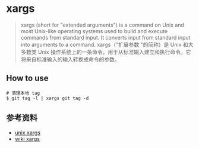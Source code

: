 # xargs

>xargs (short for "extended arguments") is a command on Unix and most Unix-like operating systems used to build and execute commands from standard input. It converts input from standard input into arguments to a command.
xargs（"扩展参数 "的简称）是 Unix 和大多数类 Unix 操作系统上的一条命令，用于从标准输入建立和执行命令。它将来自标准输入的输入转换成命令的参数。

## How to use

```shell
# 清理本地 tag
$ git tag -l | xargs git tag -d
```

## 参考资料
- [unix xargs](https://pubs.opengroup.org/onlinepubs/9699919799/utilities/xargs.html)
- [wiki xargs](https://en.wikipedia.org/wiki/Xargs)